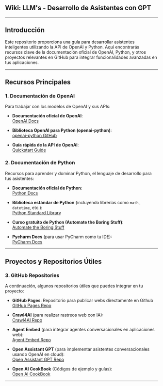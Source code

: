 ## **Wiki: LLM's - Desarrollo de Asistentes con GPT**

---

## **Introducción**
Este repositorio proporciona una guía para desarrollar asistentes inteligentes utilizando la API de OpenAI y Python. Aquí encontrarás recursos clave de la documentación oficial de OpenAI, Python, y otros proyectos relevantes en GitHub para integrar funcionalidades avanzadas en tus aplicaciones.

---

## **Recursos Principales**

### **1. Documentación de OpenAI**

Para trabajar con los modelos de OpenAI y sus APIs:

- **Documentación oficial de OpenAI**:  
  [OpenAI Docs](https://platform.openai.com/docs)
  
- **Biblioteca OpenAI para Python (openai-python)**:  
  [openai-python GitHub](https://github.com/openai/openai-python)

- **Guía rápida de la API de OpenAI**:  
  [Quickstart Guide](https://platform.openai.com/docs/quickstart)

### **2. Documentación de Python**

Recursos para aprender y dominar Python, el lenguaje de desarrollo para tus asistentes:

- **Documentación oficial de Python**:  
  [Python Docs](https://docs.python.org/)

- **Biblioteca estándar de Python** (incluyendo librerías como `math`, `datetime`, etc.):  
  [Python Standard Library](https://docs.python.org/3/library/)

- **Curso gratuito de Python (Automate the Boring Stuff)**:  
  [Automate the Boring Stuff](https://automatetheboringstuff.com/)

- **Pycharm Docs** (para usar PyCharm como tu IDE):  
  [PyCharm Docs](https://www.jetbrains.com/pycharm/)

---

## **Proyectos y Repositorios Útiles**

### **3. GitHub Repositories**

A continuación, algunos repositorios útiles que puedes integrar en tu proyecto:

- **GitHub Pages**: Repositorio para publicar webs directamente en Github 
  [GitHub Pages Repo](https://github.com/skills/github-pages)

- **Crawl4AI** (para realizar rastreos web con IA):  
  [Crawl4AI Repo](https://github.com/unclecode/crawl4ai)

- **Agent Embed** (para integrar agentes conversacionales en aplicaciones web):  
  [Agent Embed Repo](https://github.com/Predictable-Dialogs/agent-embed)

- **Open Assistant GPT** (para implementar asistentes conversacionales usando OpenAI en cloud):  
  [Open Assistant GPT Repo](https://github.com/OpenAssistantGPT/OpenAssistantGPT)
  
- **Open AI CookBook** (Códigos de ejemplo y guías):  
  [Open AI CookBook](https://github.com/openai/openai-cookbook)

---
